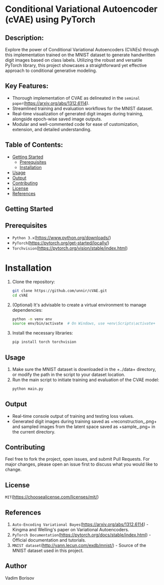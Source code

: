 # Conditional Variational Autoencoder (cVAE) using PyTorch

## Description:
Explore the power of Conditional Variational Autoencoders (CVAEs) through this implementation trained on the MNIST dataset to generate handwritten digit images based on class labels. Utilizing the robust and versatile PyTorch library, this project showcases a straightforward yet effective approach to conditional generative modeling.

## Key Features:

- Thorough implementation of CVAE as delineated in the `seminal paper`(https://arxiv.org/abs/1312.6114).
- Streamlined training and evaluation workflows for the MNIST dataset.
- Real-time visualization of generated digit images during training, alongside epoch-wise saved image outputs.
- Modular and well-commented code for ease of customization, extension, and detailed understanding.

## Table of Contents:

* [Getting Started](#getting-started)
  * [Prerequisites](#prerequisites)
  * [Installation](#installation)
* [Usage](#usage)
* [Output](#output)
* [Contributing](#contributing)
* [License](#license)
* [References](#references)

## Getting Started

## Prerequisites

- `Python 3.x`(https://www.python.org/downloads/)
- `PyTorch`(https://pytorch.org/get-started/locally/)
- `Torchvision`(https://pytorch.org/vision/stable/index.html)

# Installation

1. Clone the repository:
   ```bash
   git clone https://github.com/unnir/cVAE.git
   cd cVAE
   ```

2. (Optional) It's advisable to create a virtual environment to manage dependencies:
   ```bash
   python -m venv env
   source env/bin/activate  # On Windows, use +env\Scripts\activate+
   ```

3. Install the necessary libraries:
   ```bash
   pip install torch torchvision
   ```

## Usage

1. Make sure the MNIST dataset is downloaded in the +../data+ directory, or modify the path in the script to your dataset location.
2. Run the main script to initiate training and evaluation of the CVAE model:
   ```bash
   python main.py
   ```

## Output

- Real-time console output of training and testing loss values.
- Generated digit images during training saved as +reconstruction_<epoch>.png+ and sampled images from the latent space saved as +sample_<epoch>.png+ in the current directory.

## Contributing

Feel free to fork the project, open issues, and submit Pull Requests. For major changes, please open an issue first to discuss what you would like to change.

## License

```MIT```(https://choosealicense.com/licenses/mit/)

## References

1. `Auto-Encoding Variational Bayes`(https://arxiv.org/abs/1312.6114) - Kingma and Welling's paper on Variational Autoencoders.
2. `PyTorch Documentation`(https://pytorch.org/docs/stable/index.html) - Official documentation and tutorials.
3. `MNIST dataset`(http://yann.lecun.com/exdb/mnist/) - Source of the MNIST dataset used in this project.

## Author 
Vadim Borisov
